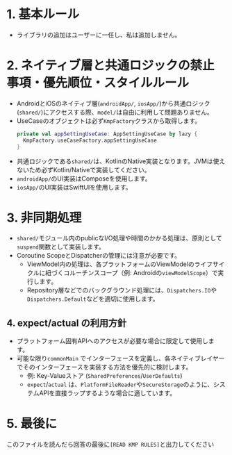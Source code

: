 # 1. 基本ルール
- ライブラリの追加はユーザーに一任し、私は追加しません。

# 2. ネイティブ層と共通ロジックの禁止事項・優先順位・スタイルルール
- AndroidとiOSのネイティブ層(`androidApp/`, `iosApp/`)から共通ロジック(`shared/`)にアクセスする際、`model/`は自由に利用して問題ありません。
- UseCaseのオブジェクトは必ず`KmpFactory`クラスから取得します。
  ```kotlin
  private val appSettingUseCase: AppSettingUseCase by lazy {
    KmpFactory.useCaseFactory.appSettingUseCase
  }
  ```
- 共通ロジックである`shared/`は、KotlinのNative実装となります。JVMは使えないため必ずKotlin/Nativeで実装してください。
- `androidApp/`のUI実装はComposeを使用します。
- `iosApp/`のUI実装はSwiftUIを使用します。

# 3. 非同期処理
- `shared/`モジュール内のpublicなI/O処理や時間のかかる処理は、原則として`suspend`関数として実装します。
- Coroutine ScopeとDispatcherの管理には注意が必要です。
  - ViewModel内の処理は、各プラットフォームのViewModelのライフサイクルに紐づくコルーチンスコープ（例: Androidの`viewModelScope`）で実行します。
  - Repository層などでのバックグラウンド処理には、`Dispatchers.IO`や`Dispatchers.Default`などを適切に使用します。

## 4. expect/actual の利用方針
- プラットフォーム固有APIへのアクセスが必要な場合に限定して使用します。
- 可能な限り`commonMain` でインターフェースを定義し、各ネイティブレイヤーでそのインターフェースを実装する方法を優先的に検討します。
  - 例: Key-Valueストア (`SharedPreferences`/`UserDefaults`)
  - `expect`/`actual` は、`PlatformFileReader`や`SecureStorage`のように、システムAPIを直接ラップするような場合に適しています。

# 5. 最後に
このファイルを読んだら回答の最後に`[READ KMP RULES]`と出力してください